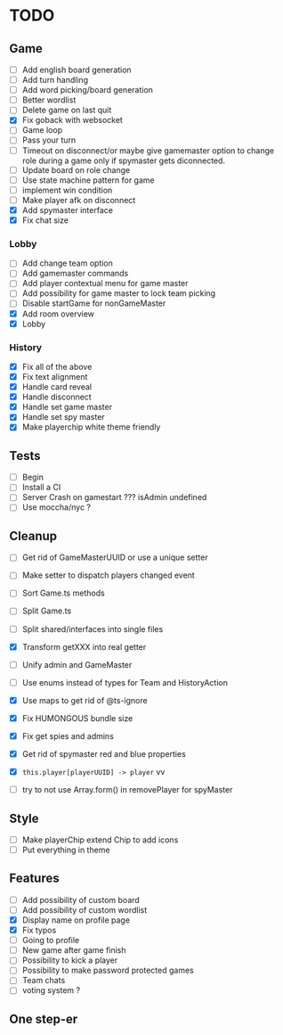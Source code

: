 # TODO

## Game

- [ ] Add english board generation
- [ ] Add turn handling
- [ ] Add word picking/board generation
- [ ] Better wordlist
- [ ] Delete game on last quit
- [x] Fix goback with websocket
- [ ] Game loop
- [ ] Pass your turn
- [ ] Timeout on disconnect/or maybe give gamemaster option to change role during a game only if spymaster gets diconnected.
- [ ] Update board on role change
- [ ] Use state machine pattern for game
- [ ] implement win condition
- [ ] Make player afk on disconnect
- [x] Add spymaster interface
- [x] Fix chat size

### Lobby

- [ ] Add change team option
- [ ] Add gamemaster commands
- [ ] Add player contextual menu for game master
- [ ] Add possibility for game master to lock team picking
- [ ] Disable startGame for nonGameMaster
- [x] Add room overview
- [x] Lobby

### History

- [x] Fix all of the above
- [x] Fix text alignment
- [x] Handle card reveal
- [x] Handle disconnect
- [x] Handle set game master
- [x] Handle set spy master
- [x] Make playerchip white theme friendly

## Tests

- [ ] Begin
- [ ] Install a CI
- [ ] Server Crash on gamestart ??? isAdmin undefined
- [ ] Use moccha/nyc ?

## Cleanup

- [ ] Get rid of GameMasterUUID or use a unique setter
- [ ] Make setter to dispatch players changed event
- [ ] Sort Game.ts methods
- [ ] Split Game.ts
- [ ] Split shared/interfaces into single files
- [x] Transform getXXX into real getter
- [ ] Unify admin and GameMaster
- [ ] Use enums instead of types for Team and HistoryAction
- [x] Use maps to get rid of @ts-ignore
- [x] Fix HUMONGOUS bundle size
- [x] Fix get spies and admins
- [x] Get rid of spymaster red and blue properties
- [x] `this.player[playerUUID] -> player` vv
- [ ] try to not use Array.form() in removePlayer for spyMaster


## Style

- [ ] Make playerChip extend Chip to add icons
- [ ] Put everything in theme

## Features

- [ ] Add possibility of custom board
- [ ] Add possibility of custom wordlist
- [x] Display name on profile page
- [x] Fix typos
- [ ] Going to profile
- [ ] New game after game finish
- [ ] Possibility to kick a player
- [ ] Possibility to make password protected games
- [ ] Team chats
- [ ] voting system ?

## One step-er
